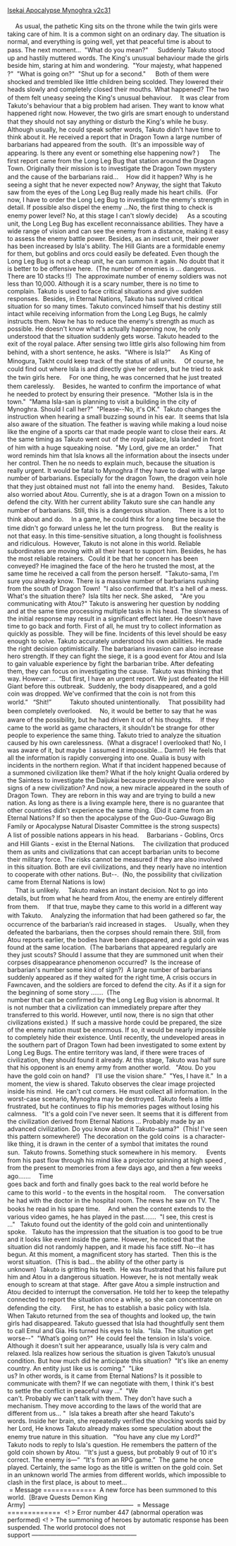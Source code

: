 [Isekai Apocalypse Mynoghra v2c31](https://www.lupus-sensei.com/2020/12/c2e31.html)
<br/><br/>
 　As usual, the pathetic King sits on the throne while the twin girls were taking care of him. It is a common sight on an ordinary day. The situation is normal, and everything is going well, yet that peaceful time is about to pass. The next moment...  "What do you mean?"  　Suddenly Takuto stood up and hastily muttered words. The King's unusual behaviour made the girls beside him, staring at him and wondering.  "Your majesty, what happened ?"  "What is going on?"  "Shut up for a second."  　Both of them were shocked and trembled like little children being scolded. They lowered their heads slowly and completely closed their mouths. What happened? The two of them felt uneasy seeing the King's unusual behaviour. 　It was clear from Takuto's behaviour that a big problem had arisen. They want to know what happened right now. However, the two girls are smart enough to understand that they should not say anything or disturb the King's while he busy. 　Although usually, he could speak softer words, Takuto didn't have time to think about it. He received a report that in Dragon Town a large number of barbarians had appeared from the south.  (It's an impossible way of appearing. Is there any event or something else happening now? )  　The first report came from the Long Leg Bug that station around the Dragon Town. Originally their mission is to investigate the Dragon Town mystery and the cause of the barbarians raid... 　How did it happen? Why is he seeing a sight that he never expected now? Anyway, the sight that Takuto saw from the eyes of the Long Leg Bug really made his heart chills.  (For now, I have to order the Long Leg Bug to investigate the enemy's strength in detail. If possible also dispel the enemy ...No, the first thing to check is enemy power level? No, at this stage I can't slowly decide)  　As a scouting unit, the Long Leg Bug has excellent reconnaissance abilities. They have a wide range of vision and can see the enemy from a distance, making it easy to assess the enemy battle power. Besides, as an insect unit, their power has been increased by Isla's ability. The Hill Giants are a formidable enemy for them, but goblins and orcs could easily be defeated. Even though the Long Leg Bug is not a cheap unit, he can summon it again. No doubt that it is better to be offensive here.  (The number of enemies is ... dangerous. There are 10 stacks !!)  The approximate number of enemy soldiers was not less than 10,000. Although it is a scary number, there is no time to complain. Takuto is used to face critical situations and give sudden responses.  Besides, in Eternal Nations, Takuto has survived critical situation for so many times. Takuto convinced himself that his destiny still intact while receiving information from the Long Leg Bugs, he calmly instructs them. Now he has to reduce the enemy's strength as much as possible. He doesn't know what's actually happening now, he only understood that the situation suddenly gets worse. Takuto headed to the exit of the royal palace. After sensing two little girls also following him from behind, with a short sentence, he asks.  "Where is Isla?"  　As King of Minogura, Takht could keep track of the status of all units. 　Of course, he could find out where Isla is and directly give her orders, but he tried to ask the twin girls here. 　For one thing, he was concerned that he just treated them carelessly. 　Besides, he wanted to confirm the importance of what he needed to protect by ensuring their presence.  "Mother Isla is in the town."  "Mama Isla-san is planning to visit a building in the city of Mynoghra. Should I call her?"  "Please--No, it's OK."  Takuto changes the instruction when hearing a small buzzing sound in his ear.  It seems that Isla also aware of the situation. The feather is waving while making a loud noise like the engine of a sports car that made people want to close their ears. At the same timing as Takuto went out of the royal palace, Isla landed in front of him with a huge squeaking noise.  "My Lord, give me an order."  　That word reminds him that Isla knows all the information about the insects under her control. Then he no needs to explain much, because the situation is really urgent. It would be fatal to Mynoghra if they have to deal with a large number of barbarians. Especially for the dragon Town, the dragon vein hole that they just obtained must not  fall into the enemy hand. 　Besides, Takuto also worried about Atou. Currently, she is at a dragon Town on a mission to defend the city. With her current ability Takuto sure she can handle any number of barbarians. Still, this is a dangerous situation. 　There is a lot to think about and do. 　In a game, he could think for a long time because the time didn't go forward unless he let the turn progress. 　But the reality is not that easy. In this time-sensitive situation, a long thought is foolishness and ridiculous.  However, Takuto is not alone in this world. Reliable subordinates are moving with all their heart to support him. Besides, he has the most reliable retainers.  Could it be that her concern has been conveyed? He imagined the face of the hero he trusted the most, at the same time he received a call from the person herself.  "Takuto-sama, I'm sure you already know. There is a massive number of barbarians rushing from the south of Dragon Town!  "I also confirmed that. It's a hell of a mess. What's the situation there?  Isla tilts her neck. She asked,    "Are you communicating with Atou?" Takuto is answering her question by nodding and at the same time processing multiple tasks in his head. The slowness of the initial response may result in a significant effect later. He doesn't have time to go back and forth. First of all, he must try to collect information as quickly as possible.  They will be fine. Incidents of this level should be easy enough to solve. Takuto accurately understood his own abilities. He made the right decision optimistically. The barbarians invasion can also increase hero strength. If they can fight the siege, it is a good event for Atou and Isla to gain valuable experience by fight the barbarian tribe. After defeating them, they can focus on investigating the cause.  Takuto was thinking that way. However ...  “But first, I have an urgent report. We just defeated the Hill Giant before this outbreak.  Suddenly, the body disappeared, and a gold coin was dropped. We've confirmed that the coin is not from this world.”   “Shit!”       　Takuto shouted unintentionally. 　That possibility had been completely overlooked. 　No, it would be better to say that he was aware of the possibility, but he had driven it out of his thoughts. 　If they came to the world as game characters, it shouldn't be strange for other people to experience the same thing. Takuto tried to analyze the situation caused by his own carelessness.  (What a disgrace! I overlooked that! No, I was aware of it, but maybe  I assumed it impossible... Damn!)  He feels that all the information is rapidly converging into one. Qualia is busy with incidents in the northern region. What if that incident happened because of a summoned civilization like them? What if the holy knight Qualia ordered by the Saintess to investigate the Daijukai because previously there were also signs of a new civilization? And now, a new miracle appeared in the south of Dragon Town.  They are reborn in this way and are trying to build a new nation. As long as there is a living example here, there is no guarantee that other countries didn't experience the same thing.  (Did it came from an Eternal Nations? If so then the apocalypse of the Guo-Guo-Guwago Big Family or Apocalypse Natural Disaster Committee is the strong suspects)  　A list of possible nations appears in his head. 　Barbarians - Goblins, Orcs and Hill Giants - exist in the Eternal Nations. 　The civilization that produced them as units and civilizations that can accept barbarian units to become their military force. The risks cannot be measured if they are also involved in this situation. Both are evil civilizations, and they nearly have no intention to cooperate with other nations. But--.  (No, the possibility that civilization came from Eternal Nations is low)  <br/>
 　That is unlikely. 　Takuto makes an instant decision. Not to go into details, but from what he heard from Atou, the enemy are entirely different from them. 　If that true, maybe they came to this world in a different way with Takuto. 　Analyzing the information that had been gathered so far, the occurrence of the barbarian’s raid increased in stages. 　Usually, when they defeated the barbarians, then the corpses should remain there. Still, from Atou reports earlier, the bodies have been disappeared, and a gold coin was found at the same location.  (The barbarians that appeared regularly are they just scouts? Should I assume that they are summoned unit when their corpses disappearance phenomenon occurred?  Is the increase of barbarian's number some kind of sign?)  A large number of barbarians suddenly appeared as if they waited for the right time, A crisis occurs in Fawncaven, and the soldiers are forced to defend the city. As if it a sign for the beginning of some story …….  (The<br/>
 number that can be confirmed by the Long Leg Bug vision is abnormal. It<br/>
 is not number that a civilization can immediately prepare after they <br/>
transferred to this world. However, until now, there is no sign that other civilizations existed.)  If such a massive horde could be prepared, the size of the enemy nation must be enormous. If so, it would be nearly impossible to completely hide their existence. Until recently, the undeveloped areas in the southern part of Dragon Town had been investigated to some extent by Long Leg Bugs. The entire territory was land, if there were traces of civilization, they should found it already. At this stage, Takuto was half sure that his opponent is an enemy army from another world.   "Atou. Do you have the gold coin on hand?　I'll use the vision share.”  "Yes, I have it.”  In a moment, the view is shared. Takuto observes the clear image projected inside his mind.  He can't cut corners. He must collect all information. In the worst-case scenario, Mynoghra may be destroyed. Takuto feels a little frustrated, but he continues to flip his memories pages without losing his calmness.   "It's a gold coin I've never seen. It seems that it is different from the civilization derived from Eternal Nations ... Probably made by an advanced civilization. Do you know about it Takuto-sama?"  (This! I've seen this pattern somewhere!)  The decoration on the gold coins  is a character-like thing, it is drawn in the center of a symbol that imitates the round sun.  Takuto frowns. Something stuck somewhere in his memory.  　Events from his past flow through his mind like a projector spinning at high speed , from the present to memories from a few days ago, and then a few weeks ago....... 　Time<br/>
 goes back and forth and finally goes back to the real world before he <br/>
came to this world - to the events in the hospital room. 　The conversation he had with the doctor in the hospital room. The news he saw on TV. The books he read in his spare time. 　And when the content extends to the various video games, he has played in the past.......  "I see, this crest is ..."   Takuto found out the identity of the gold coin and unintentionally spoke.   Takuto has the impression that the situation is too good to be true and it looks like event inside the game. However, he noticed that the situation did not randomly happen, and it made his face stiff. No--it has begun. At this moment, a magnificent story has started.  Then this is the worst situation.  (This is bad... the ability of the other party is unknown)  Takuto is gritting his teeth.  He was frustrated that his failure put him and Atou in a dangerous situation. However, he is not mentally weak enough to scream at that stage.  After gave Atou a simple instruction and Atou decided to interrupt the conversation. He told her to keep the telepathy connected to report the situation once a while, so she can concentrate on defending the city.  　First, he has to establish a basic policy with Isla. 　When Takuto returned from the sea of thoughts and looked up, the twin girls had disappeared. Takuto guessed that Isla had thoughtfully sent them to call Emul and Gia. His turned his eyes to Isla.  "Isla. The situation get worse--"  "What’s going on?"  He could feel the tension in Isla's voice. Although it doesn't suit her appearance, usually Isla is very calm and relaxed. Isla realizes how serious the situation is given Takuto’s unusual condition. But how much did he anticipate this situation?  "It's like an enemy country. An entity just like us is coming."  "Like<br/>
 us? In other words, is it came from Eternal Nations? Is it possible to <br/>
communicate with them? If we can negotiate with them, I think it's best <br/>
to settle the conflict in peaceful way ...”  "We<br/>
 can't. Probably we can't talk with them. They don't have such a <br/>
mechanism. They move according to the laws of the world that are <br/>
different from us... "  Isla takes a breath after she heard Takuto's words. Inside her brain, she repeatedly verified the shocking words said by her Lord, He knows Takuto already makes some speculation about the enemy true nature in this situation.   "You have any clue my Lord?"  　Takuto nods to reply to Isla's question. He remembers the pattern of the gold coin shown by Atou.  ''It's just a guess, but probably 9 out of 10 it's correct. The enemy is—“  “It's from an RPG game.”  The game he once played. Certainly, the same logo as the title is written on the gold coin. Set in an unknown world The armies from different worlds, which impossible to clash in the first place, is about to meet...  <br/>
 = Message =============  A new force has been summoned to this world.  [Brave Quests Demon King Army]  ―――――――――――――――――  = Message =============  <! > Error number 447 (abnormal operation was performed) <! > The summoning of heroes by automatic response has been suspended. The world protocol does not support ――――――――――――――――― <br/>
